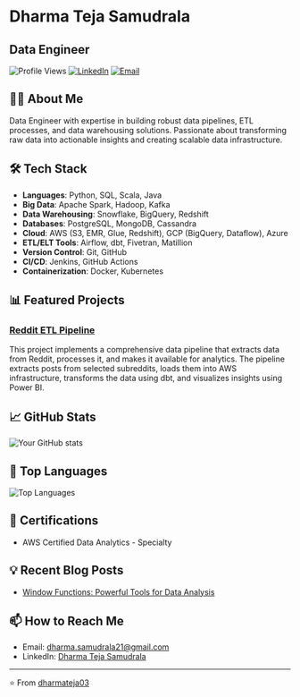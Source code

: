 # Dharma Teja Samudrala
## Data Engineer

![Profile Views](https://komarev.com/ghpvc/?username=yourusername&color=blue)
[![LinkedIn](https://img.shields.io/badge/LinkedIn-Connect-blue)](https://www.linkedin.com/in/yourusername/)
[![Email](https://img.shields.io/badge/Email-Contact-red)](mailto:youremail@example.com)

## 👨‍💻 About Me
Data Engineer with expertise in building robust data pipelines, ETL processes, and data warehousing solutions. Passionate about transforming raw data into actionable insights and creating scalable data infrastructure.

## 🛠️ Tech Stack
- **Languages**: Python, SQL, Scala, Java
- **Big Data**: Apache Spark, Hadoop, Kafka
- **Data Warehousing**: Snowflake, BigQuery, Redshift
- **Databases**: PostgreSQL, MongoDB, Cassandra
- **Cloud**: AWS (S3, EMR, Glue, Redshift), GCP (BigQuery, Dataflow), Azure
- **ETL/ELT Tools**: Airflow, dbt, Fivetran, Matillion
- **Version Control**: Git, GitHub
- **CI/CD**: Jenkins, GitHub Actions
- **Containerization**: Docker, Kubernetes

## 📊 Featured Projects

### [Reddit ETL Pipeline]([https://github.com/yourusername/project1](https://github.com/dharmateja03/reddit-ETL-Pipeline))
This project implements a comprehensive data pipeline that extracts data from Reddit, processes it, and makes it available for analytics. The pipeline extracts posts from selected subreddits, loads them into AWS infrastructure, transforms the data using dbt, and visualizes insights using Power BI.




## 📈 GitHub Stats

![Your GitHub stats](https://github-readme-stats.vercel.app/api?username=dharmateja03&show_icons=true&theme=dark)

## 🌟 Top Languages

![Top Languages](https://github-readme-stats.vercel.app/api/top-langs/?username=dharmateja03&layout=compact&theme=dark)

## 📜 Certifications
- AWS Certified Data Analytics - Specialty

## 💡 Recent Blog Posts
- [Window Functions: Powerful Tools for Data Analysis]([link-to-post](https://medium.com/@dharmatejasamudrala/window-functions-powerful-tools-for-data-analysis-961a345f068a))


## 📫 How to Reach Me
- Email: dharma.samudrala21@gmail.com
- LinkedIn: [Dharma Teja Samudrala]([https://www.linkedin.com/in/yourusername/](https://www.linkedin.com/in/dharmatejasamudrala/))


---

⭐️ From [dharmateja03](https://github.com/dharmateja03)
